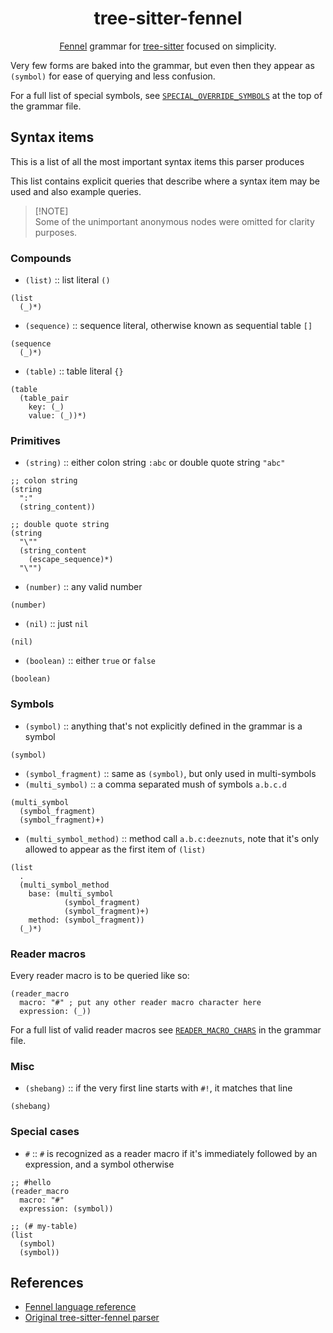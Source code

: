 <div align="center">


# tree-sitter-fennel

[Fennel](https://fennel-lang.org) grammar for [tree-sitter](https://github.com/tree-sitter/tree-sitter) focused on simplicity.


</div>

Very few forms are baked into the grammar, but even then they appear as `(symbol)` for ease of querying and less confusion.

For a full list of special symbols, see [`SPECIAL_OVERRIDE_SYMBOLS`](/grammar.js#L15-L24) at the top of the grammar file.

## Syntax items

This is a list of all the most important syntax items this parser produces

This list contains explicit queries that describe where a syntax item may be used and also example queries.

> [!NOTE]\
> Some of the unimportant anonymous nodes were omitted for clarity purposes.

### Compounds

- `(list)` :: list literal `()`
```racket
(list
  (_)*)
```
- `(sequence)` :: sequence literal, otherwise known as sequential table `[]`
```racket
(sequence
  (_)*)
```
- `(table)` :: table literal `{}`
```racket
(table
  (table_pair
    key: (_)
    value: (_))*)
```

### Primitives

- `(string)` :: either colon string `:abc` or double quote string `"abc"`
```racket
;; colon string
(string
  ":"
  (string_content))

;; double quote string
(string
  "\""
  (string_content
    (escape_sequence)*)
  "\"")
```
- `(number)` :: any valid number
```racket
(number)
```
- `(nil)` :: just `nil`
```racket
(nil)
```
- `(boolean)` :: either `true` or `false`
```racket
(boolean)
```

### Symbols

- `(symbol)` :: anything that's not explicitly defined in the grammar is a symbol
```racket
(symbol)
```
- `(symbol_fragment)` :: same as `(symbol)`, but only used in multi-symbols
- `(multi_symbol)` :: a comma separated mush of symbols `a.b.c.d`
```racket
(multi_symbol
  (symbol_fragment)
  (symbol_fragment)+)
```
- `(multi_symbol_method)` :: method call `a.b.c:deeznuts`, note that it's only allowed to appear as the first item of `(list)`
```racket
(list
  .
  (multi_symbol_method
    base: (multi_symbol
            (symbol_fragment)
            (symbol_fragment)+)
    method: (symbol_fragment))
  (_)*)
```

### Reader macros

Every reader macro is to be queried like so:
```racket
(reader_macro
  macro: "#" ; put any other reader macro character here
  expression: (_))
```

For a full list of valid reader macros see [`READER_MACRO_CHARS`](/grammar.js#L26-L31) in the grammar file.

### Misc

- `(shebang)` :: if the very first line starts with `#!`, it matches that line
```racket
(shebang)
```

### Special cases

- `#` :: `#` is recognized as a reader macro if it's immediately followed by an expression, and a symbol otherwise
```racket
;; #hello
(reader_macro
  macro: "#"
  expression: (symbol))

;; (# my-table)
(list
  (symbol)
  (symbol))
```

## References

- [Fennel language reference](https://fennel-lang.org/reference)
- [Original tree-sitter-fennel parser](https://github.com/TravonteD/tree-sitter-fennel)
